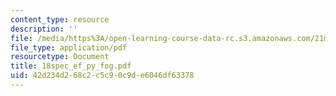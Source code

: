 ```yaml
---
content_type: resource
description: ''
file: /media/https%3A/open-learning-course-data-rc.s3.amazonaws.com/21m-735-technical-design-scenery-mechanisms-and-special-effects-spring-2004/42d234d268c2c5c90c9de6046df63378_18spec_ef_py_fog.pdf
file_type: application/pdf
resourcetype: Document
title: 18spec_ef_py_fog.pdf
uid: 42d234d2-68c2-c5c9-0c9d-e6046df63378
---
```

